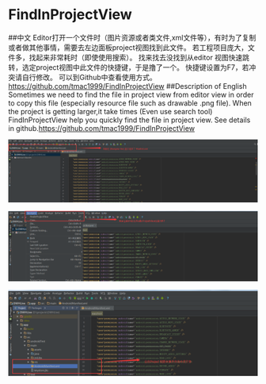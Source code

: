 # FindInProjectView
##中文
      Editor打开一个文件时（图片资源或者类文件,xml文件等），有时为了复制或者做其他事情，需要去左边面板project视图找到此文件。
      若工程项目庞大，文件多，找起来非常耗时（即使使用搜索）。
      找来找去没找到从editor 视图快速跳转，选定project视图中此文件的快捷键，于是撸了一个。
      快捷键设置为F7，若冲突请自行修改。
      可以到Github中查看使用方式。https://github.com/tmac1999/FindInProjectView
##Description of English
      Sometimes we need to find the file in project view from editor view in order to copy this file (especially resource file such as drawable .png file).
      When the project is getting larger,it take times (Even use search tool)
      FindInProjectView help you quickly find the file in project view.
      See details in github.https://github.com/tmac1999/FindInProjectView
      

     
![png](https://github.com/tmac1999/FindInProjectView/blob/master/tutorialpics/tutor1.png)

![png](https://github.com/tmac1999/FindInProjectView/blob/master/tutorialpics/tutor2.png)

![png](https://github.com/tmac1999/FindInProjectView/blob/master/tutorialpics/tutor3.png)
